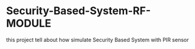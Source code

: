 # Security-Based-System-RF-MODULE
this project tell about how simulate Security Based System with PIR sensor
